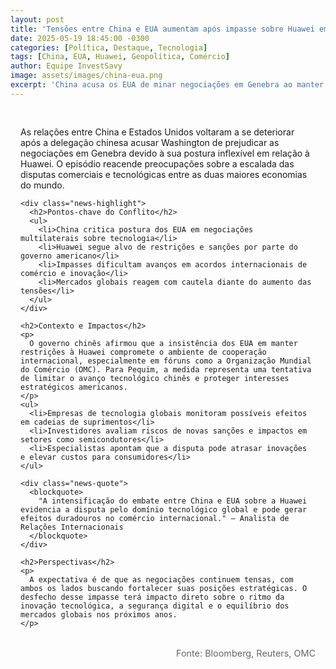 ```yaml
---
layout: post
title: 'Tensões entre China e EUA aumentam após impasse sobre Huawei em Genebra'
date: 2025-05-19 18:45:00 -0300
categories: [Política, Destaque, Tecnologia]
tags: [China, EUA, Huawei, Geopolítica, Comércio]
author: Equipe InvestSavy
image: assets/images/china-eua.png
excerpt: 'China acusa os EUA de minar negociações em Genebra ao manter postura rígida sobre a Huawei, elevando as tensões comerciais e tecnológicas globais.'
---
```


<div class="news-content">
  <div class="news-body">
    <p class="news-lead">
      As relações entre China e Estados Unidos voltaram a se deteriorar após a delegação chinesa acusar Washington de prejudicar as negociações em Genebra devido à sua postura inflexível em relação à Huawei. O episódio reacende preocupações sobre a escalada das disputas comerciais e tecnológicas entre as duas maiores economias do mundo.
    </p>

    <div class="news-highlight">
      <h2>Pontos-chave do Conflito</h2>
      <ul>
        <li>China critica postura dos EUA em negociações multilaterais sobre tecnologia</li>
        <li>Huawei segue alvo de restrições e sanções por parte do governo americano</li>
        <li>Impasses dificultam avanços em acordos internacionais de comércio e inovação</li>
        <li>Mercados globais reagem com cautela diante do aumento das tensões</li>
      </ul>
    </div>

    <h2>Contexto e Impactos</h2>
    <p>
      O governo chinês afirmou que a insistência dos EUA em manter restrições à Huawei compromete o ambiente de cooperação internacional, especialmente em fóruns como a Organização Mundial do Comércio (OMC). Para Pequim, a medida representa uma tentativa de limitar o avanço tecnológico chinês e proteger interesses estratégicos americanos.
    </p>
    <ul>
      <li>Empresas de tecnologia globais monitoram possíveis efeitos em cadeias de suprimentos</li>
      <li>Investidores avaliam riscos de novas sanções e impactos em setores como semicondutores</li>
      <li>Especialistas apontam que a disputa pode atrasar inovações e elevar custos para consumidores</li>
    </ul>

    <div class="news-quote">
      <blockquote>
        "A intensificação do embate entre China e EUA sobre a Huawei evidencia a disputa pelo domínio tecnológico global e pode gerar efeitos duradouros no comércio internacional." — Analista de Relações Internacionais
      </blockquote>
    </div>

    <h2>Perspectivas</h2>
    <p>
      A expectativa é de que as negociações continuem tensas, com ambos os lados buscando fortalecer suas posições estratégicas. O desfecho desse impasse terá impacto direto sobre o ritmo da inovação tecnológica, a segurança digital e o equilíbrio dos mercados globais nos próximos anos.
    </p>
  </div>
  <div class="news-source">
    Fonte: Bloomberg, Reuters, OMC
  </div>
</div>

<style>
.news-content {
  padding: 1rem;
}
.news-body {
  margin-bottom: 2rem;
}
.news-highlight {
  background: #f5f5f7;
  padding: 1.5rem;
  border-radius: 8px;
  margin: 2rem 0;
}
.news-highlight h2 {
  color: #1C1C1E;
  margin-bottom: 1rem;
}
.news-highlight ul {
  list-style: none;
  padding: 0;
}
.news-highlight li {
  margin-bottom: 0.5rem;
  padding-left: 1.5rem;
  position: relative;
}
.news-highlight li:before {
  content: "•";
  color: #6200EA;
  position: absolute;
  left: 0;
}
.news-quote {
  margin: 2rem 0;
  padding: 1.5rem;
  background: #f8f9fa;
  border-left: 4px solid #6200EA;
  border-radius: 0 8px 8px 0;
}
.news-quote blockquote {
  margin: 0;
  font-style: italic;
  color: #444;
}
.news-source {
  color: #666;
  font-size: 0.9rem;
  text-align: right;
}
</style>